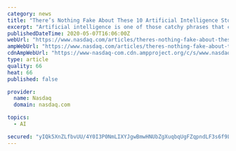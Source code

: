 ```yaml
---
category: news
title: "There’s Nothing Fake About These 10 Artificial Intelligence Stocks to Buy"
excerpt: "Artificial intelligence is one of those catchy phrases that continues to grab investors’ attention. Like 5G, it tugs on the sleeves of those looking to get in on cutting-edge technology. While it is a very important sector of technology,"
publishedDateTime: 2020-05-07T16:06:00Z
webUrl: "https://www.nasdaq.com/articles/theres-nothing-fake-about-these-10-artificial-intelligence-stocks-to-buy-2020-05-07"
ampWebUrl: "https://www.nasdaq.com/articles/theres-nothing-fake-about-these-10-artificial-intelligence-stocks-to-buy-2020-05-07?amp"
cdnAmpWebUrl: "https://www-nasdaq-com.cdn.ampproject.org/c/s/www.nasdaq.com/articles/theres-nothing-fake-about-these-10-artificial-intelligence-stocks-to-buy-2020-05-07?amp"
type: article
quality: 66
heat: 66
published: false

provider:
  name: Nasdaq
  domain: nasdaq.com

topics:
  - AI

secured: "yIQk5XnZLfbvUU/4Y0I3P0NmLIXYJgwBmwHNUbZgXuqbqUgFZqpndLF3s6f9LmRBXZiIpX50Jsw5XOZorj8+nyEVEM3V96X21tpMdxSU+r3g2vogLoec6Ikuo6PNNmtdwfOI8Yo17BKzTUP3gWzrNQzdGB2XyUwLb5vyXzIPWxu36IFdkbpqZxGmHJfhIY29K7y/10S+vnr1uE1Lmawv582gmnqMaQqKKoZPxa/WEhn+WBr3IPZ3Q+FgOeIwyUBnW8mS5rYfFY45Yix9/V/XbZO6lDQUL2PwmxYscWIhO8xzmkwhZcTi3ev4E5J4iK0X;G5VpSi5kiBLIuaCFtfQNJQ=="
---
```



